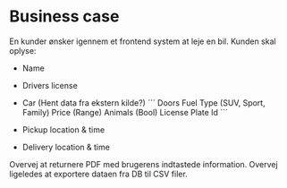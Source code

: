 # Business case

En kunder ønsker igennem et frontend system at leje en bil. Kunden skal oplyse:
* Name
* Drivers license
* Car (Hent data fra ekstern kilde?)
´´´
Doors
Fuel
Type (SUV, Sport, Family)
Price (Range)
Animals (Bool)
License Plate
Id
´´´

*	Pickup location & time
*	Delivery location & time

Overvej at returnere PDF med brugerens indtastede information. Overvej ligeledes at exportere dataen fra DB til CSV filer.
